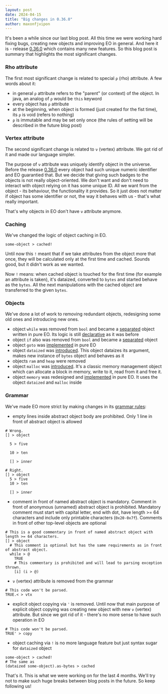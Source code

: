 ```yaml
---
layout: post
date: 2024-04-15
title: "Big changes in 0.36.0"
author: maxonfjvipon
---
```


It's been a while since our last blog post. All this time we were working hard fixing bugs, 
creating new objects and improving EO in general. And here it is - release 
[0.36.0](https://github.com/objectionary/eo/releases/tag/0.36.0) which contains many new features.
So this blog post is summary that highlights the most significant changes.

<!--more-->
### Rho attribute
The first most significant change is related to special `ρ` (rho) attribute. A few words about it:
- in general `ρ` attribute refers to the "parent" (or context) of the object. In java, an analog 
of `ρ` would be `this` keyword
- every object has `ρ` attribute
- at the beginning, when object is formed (just created for the fist time), its `ρ` is void 
(refers to nothing)
- `ρ` is immutable and may be set only once (the rules of setting will be described in the future 
blog post)

### Vertex attribute
The second significant change is related to `ν` (vertex) attribute. We got rid of it and made our 
language simpler. 

The purpose of `ν` attribute was uniquely identify object in the universe. Before
the release [0.36.0](https://github.com/objectionary/eo/releases/tag/0.36.0) every object had such unique
numeric identifier and EO guarantied that. But we decide that giving such badges to the objects 
is not really object-oriented. We don't want and don't need to interact with object relying on it 
has some unique ID. All we want from the object - its behaviour, the functionality it provides. So 
it just does not matter if object has some identifier or not, the way it behaves with us - that's 
what really important. 

That's why objects in EO don't have `ν` attribute anymore.

### Caching
We've changed the logic of object caching in EO. 
```
some-object > cached!
```
Until now this `!` meant that if we take attributes from the object more that once, they 
will be calculated only at the first time and cached. Sounds good, but it didn't work as we wanted.

Now `!` means: when cached object is touched for the first time (for example an attribute is taken),
it's dataized, converted to `bytes` and started behave as the `bytes`. All the next manipulations 
with the cached object are transferred to the given `bytes`.

### Objects
We've done a lot of work to removing redundant objects, redesigning some old ones and introducing new
ones.

- object `while` was removed from `bool` and became a
  [separated](https://github.com/objectionary/eo/blob/0.36.0/eo-runtime/src/main/eo/org/EO/while.eo)
  object written in pure EO. Its logic is still
  [declarative](https://news.EO.org/2022-12-22-declarative-while.html) as it was before
- object `if` also was removed from `bool` and became a
  [separated](https://github.com/objectionary/eo/blob/0.36.0/eo-runtime/src/main/eo/org/EO/if.eo)
  object
- object `goto` was
  [implemented](https://github.com/objectionary/eo/blob/0.36.0/eo-runtime/src/main/eo/org/EO/go.eo)
  in pure EO
- object `dataized` was 
  [introduced](https://github.com/objectionary/eo/blob/0.36.0/eo-runtime/src/main/eo/org/EO/dataized.eo). 
  This object dataizes its argument, makes new instance of `bytes` object and behaves as it
- objects `ram` and `heap` were removed
- object `malloc` was
  [introduced](https://github.com/objectionary/eo/blob/0.36.0/eo-runtime/src/main/eo/org/EO/malloc.eo). 
  It's a classic memory management object which can allocate a block in memory, write to it, read 
  from it and free it.
- object `memory` was redesigned and
  [implemented](https://github.com/objectionary/eo/blob/0.36.0/eo-runtime/src/main/eo/org/EO/memory.eo)
  in pure EO. It uses the object `dataized` and `malloc` inside

### Grammar
We've made EO more strict by making changes in its 
[grammar rules](https://github.com/objectionary/eo#backus-naur-form):
- empty lines inside abstract object body are prohibited. Only 1 line in front of abstract object is
allowed

```
# Wrong.
[] > object

  5 > five

  10 > ten

  [] > inner

# Right.
[] > object
  5 > five
  10 > ten

  [] > inner
```
- comment in front of named abstract object is mandatory. Comment in front of anonymous (unnamed)
abstract object is prohibited. Mandatory comment must start with capital letter, end with dot, have
length >= 64 characters and include only printable characters (`0x20-0x7f`). Comments in front of other 
top-level objects are optional

```
# This is a good commentary in front of named abstract object with length >= 64 characters.
[] > object
  # This comment is optional but has the same requirements as in front of abstract object.
  while > @
    TRUE
    # This commentary is prohibited and will lead to parsing exception thrown.
    [i] (i > @)
```

- `ν` (vertex) attribute is removed from the grammar

```
# This code won't be parsed.
TRUE.< > vtx
```

- explicit object copying via `'` is removed. Until now that main purpose of explicit object copying was 
creating new object with new `ν` (vertex) attribute. But since we got rid of it - there's no more 
sense to have such operation in EO

```
# This code won't be parsed.
TRUE' > copy
```

- object caching via `!` is no more language feature but just syntax sugar for `dataized` object

```
some-object > cached!
# The same as
(dataized some-object).as-bytes > cached
```

That's it. This is what we were working on for the last 4 months. We'll try not to make such huge
breaks between blog posts in the future. So keep following us!
